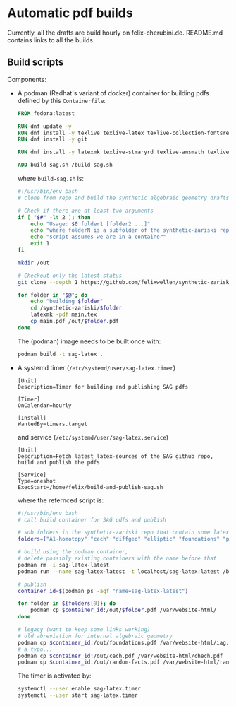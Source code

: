 Automatic pdf builds
====================
Currently, all the drafts are build hourly on felix-cherubini.de. README.md contains links to all the builds.

Build scripts
-------------
Components:

- A podman (Redhat's variant of docker) container for building pdfs defined by this ```Containerfile```:
  ```dockerfile
  FROM fedora:latest
  
  RUN dnf update -y
  RUN dnf install -y texlive texlive-latex texlive-collection-fontsrecommended
  RUN dnf install -y git
  
  RUN dnf install -y latexmk texlive-stmaryrd texlive-amsmath texlive-babel texlive-biblatex texlive-booktabs texlive-cleveref texlive-enumitem texlive-hyperref texlive-latex-fonts texlive-pgf texlive-thmtools texlive-tipa texlive-tikz-cd
  
  ADD build-sag.sh /build-sag.sh
  ```
  where ```build-sag.sh``` is:
  ```bash
  #!/usr/bin/env bash
  # clone from repo and build the synthetic algebraic geometry drafts
  
  # Check if there are at least two arguments
  if [ "$#" -lt 2 ]; then
      echo "Usage: $0 folder1 [folder2 ...]"
      echo "where folderN is a subfolder of the synthetic-zariski repo"
      echo "script assumes we are in a container"
      exit 1
  fi
  
  mkdir /out 
  
  # Checkout only the latest status
  git clone --depth 1 https://github.com/felixwellen/synthetic-zariski.git
  
  for folder in "$@"; do
      echo "building $folder"
      cd /synthetic-zariski/$folder
      latexmk -pdf main.tex
      cp main.pdf /out/$folder.pdf
  done
  ```
  The (podman) image needs to be built once with:
  ```bash
  podman build -t sag-latex .
  ```
- A systemd  timer (```/etc/systemd/user/sag-latex.timer```) 
  ```systemd
  [Unit]
  Description=Timer for building and publishing SAG pdfs
  
  [Timer]
  OnCalendar=hourly
  
  [Install]
  WantedBy=timers.target
  ```
  and service (```/etc/systemd/user/sag-latex.service```)
  ```systemd
  [Unit]
  Description=Fetch latest latex-sources of the SAG github repo, build and publish the pdfs
  
  [Service]
  Type=oneshot
  ExecStart=/home/felix/build-and-publish-sag.sh
  ```
  where the refernced script is:
  ```bash
  #!/usr/bin/env bash
  # call build container for SAG pdfs and publish
  
  # sub folders in the synthetic-zariski repo that contain some latex to be build
  folders=("A1-homotopy" "cech" "diffgeo" "elliptic" "foundations" "proper" "random-facts" "sheaves" "stacks" "topology" "projective")
  
  # build using the podman container,
  # delete possibly existing containers with the name before that
  podman rm -i sag-latex-latest
  podman run --name sag-latex-latest -t localhost/sag-latex:latest /build-sag.sh ${folders[@]}
  
  # publish
  container_id=$(podman ps -aqf "name=sag-latex-latest")
  
  for folder in ${folders[@]}; do
      podman cp $container_id:/out/$folder.pdf /var/website-html/
  done
  
  # legacy (want to keep some links working)
  # old abreviation for internal algebraic geometry
  podman cp $container_id:/out/foundations.pdf /var/website-html/iag.pdf
  # a typo...
  podman cp $container_id:/out/cech.pdf /var/website-html/chech.pdf      
  podman cp $container_id:/out/random-facts.pdf /var/website-html/random.pdf      
  ```
  The timer is activated by:
  ```bash
  systemctl --user enable sag-latex.timer 
  systemctl --user start sag-latex.timer 
  ```
